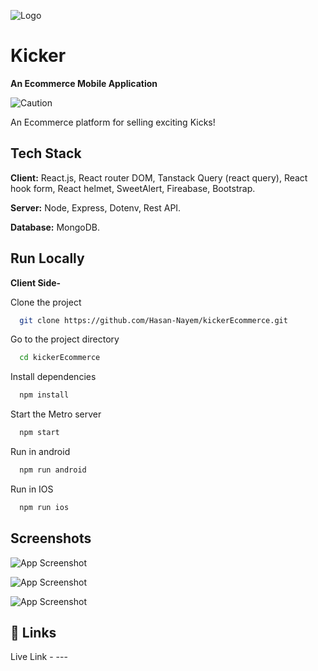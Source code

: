 
![Logo](https://i.ibb.co/Yyrp9g6/ic-launcher.png)


# Kicker
**An Ecommerce Mobile Application**

![Caution ](https://img.shields.io/badge/Caution-This%20project%20is%20still%20being%20developed-green?labelColor=red&style=flat)

An Ecommerce platform for selling exciting Kicks!


## Tech Stack

**Client:** React.js, React router DOM, Tanstack Query (react query), React hook form, React helmet, SweetAlert, Fireabase, Bootstrap. 

**Server:** Node, Express, Dotenv, Rest API.

**Database:** MongoDB.


## Run Locally

**Client Side-**

Clone the project

```bash
  git clone https://github.com/Hasan-Nayem/kickerEcommerce.git
```

Go to the project directory

```bash
  cd kickerEcommerce
```

Install dependencies

```bash
  npm install
```

Start the Metro server

```bash
  npm start 
```

Run in android

```bash
  npm run android 
```

Run in IOS

```bash
  npm run ios 
```
## Screenshots

![App Screenshot](https://i.ibb.co/SNGWBsf/Screenshot-13.png)

![App Screenshot](https://i.ibb.co/sKPN1sx/Screenshot-15.png)

![App Screenshot](https://i.ibb.co/fFrMNkv/Screenshot-14.png)


## 🔗 Links

Live Link - ---

